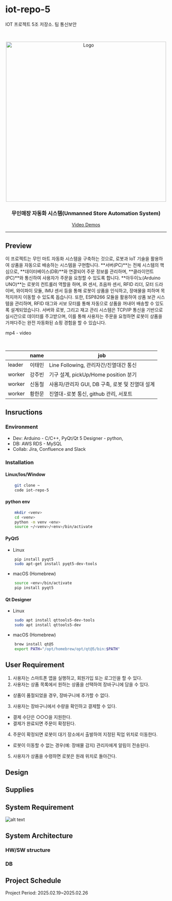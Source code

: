 # iot-repo-5
IOT 프로젝트 5조 저장소. 팀 통신보안
<!-- PROJECT LOGO -->
<br />
<p align="center">
  <a href="https://github.com/addinedu-ros-8th/iot-repo-5">
    <img src="https://github.com/addinedu-ros-8th/eda-repo-3/blob/main/flowermen.jpg" alt="Logo" width="500px">
  </a>

  <h3 align="center">무인매장 자동화 시스템(Unmanned Store Automation System)</h3>

  <p align="center">
    <a href="https://youtube.com/">Video Demos</a>
  </p>
</p>

<hr>



<!-- ABOUT THE PROJECT -->
## Preview
이 프로젝트는 무인 마트 자동화 시스템을 구축하는 것으로, 로봇과 IoT 기술을 활용하여 상품을 자동으로 배송하는 시스템을 구현합니다. **서버(PC)**는 전체 시스템의 핵심으로, **데이터베이스(DB)**와 연결되어 주문 정보를 관리하며, **클라이언트(PC)**와 통신하여 사용자가 주문을 요청할 수 있도록 합니다. **아두이노(Arduino UNO)**는 로봇의 컨트롤러 역할을 하며, IR 센서, 초음파 센서, RFID 리더, 모터 드라이버, 와이파이 모듈, IMU 센서 등을 통해 로봇이 상품을 인식하고, 장애물을 피하며 목적지까지 이동할 수 있도록 돕습니다. 또한, ESP8266 모듈을 활용하여 상품 보관 시스템을 관리하며, RFID 태그와 서보 모터를 통해 자동으로 상품을 꺼내어 배송할 수 있도록 설계되었습니다. 서버와 로봇, 그리고 재고 관리 시스템은 TCP/IP 통신을 기반으로 실시간으로 데이터를 주고받으며, 이를 통해 사용자는 주문을 요청하면 로봇이 상품을 가져다주는 완전 자동화된 쇼핑 경험을 할 수 있습니다.



mp4 - video

<br>

|        | name | job |
|--------|------|-----|
| leader | 이태민 |  Line Following, 관리자간/진열대간 통신|   
| worker | 강주빈 |  기구 설계, pickUp/Home position 분기|   
| worker | 신동철 |  사용자/관리자 GUI, DB 구축, 로봇 및 진열대 설계|    
| worker | 황한문 |  진열대-로봇 통신, github 관리, 서포트|    

## Insructions
### Environment   
- Dev: Arduino - C/C++, PyQt/Qt 5 Designer - python,  
- DB: AWS RDS - MySQL
- Collab: Jira, Confluence and Slack   

### Installation 
#### Linux/Ios/Window 
```bash 
    git clone ~ 
    code iot-repo-5  
```

#### python env 
```bash 
    mkdir <venv> 
    cd <venv>
    python -m venv <env>
    source ~/<venv>/<env>/bin/activate
```
#### PyQt5
- Linux 
```bash 
    pip install pyqt5
    sudo apt-get install pyqt5-dev-tools
```
- macOS (Homebrew)
```bash 
    source <env>/bin/activate
    pip install pyqt5
```
#### Qt Designer 
- Linux  
```bash 
    sudo apt install qttools5-dev-tools
    sudo apt install qttools5-dev
```
- macOS (Homebrew)
```bash 
    brew install qt@5
    export PATH="/opt/homebrew/opt/qt@5/bin:$PATH"
```

## User Requirement 
1. 사용자는 스마트폰 앱을 실행하고, 회원가입 또는 로그인을 할 수 있다.
2. 사용자는 상품 목록에서 원하는 상품을 선택하여 장바구니에 담을 수 있다.
- 상품이 품절되었을 경우, 장바구니에 추가할 수 없다.
3. 사용자는 장바구니에서 수량을 확인하고 결제할 수 있다.
- 결제 수단은 ○○○을 지원한다.
- 결제가 완료되면 주문이 확정된다.
4. 주문이 확정되면 로봇이 대기 장소에서 출발하여 지정된 픽업 위치로 이동한다.
- 로봇이 이동할 수 없는 경우(예: 장애물 감지) 관리자에게 알림이 전송된다.
5. 사용자가 상품을 수령하면 로봇은 원래 위치로 돌아간다.

## Design 

## Supplies 

## System Requirement 
![alt text](image.png) 
## System Architecture
### HW/SW structure  
### DB   


 

## Project Schedule
Project Period: 2025.02.19~2025.02.26
